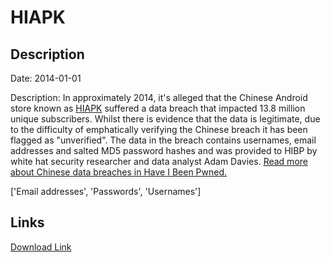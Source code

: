 # HIAPK

## Description

Date: 2014-01-01

Description:
In approximately 2014, it's alleged that the Chinese Android store known as <a href="http://hiapk.com/" target="_blank" rel="noopener">HIAPK</a> suffered a data breach that impacted 13.8 million unique subscribers. Whilst there is evidence that the data is legitimate, due to the difficulty of emphatically verifying the Chinese breach it has been flagged as &quot;unverified&quot;. The data in the breach contains usernames, email addresses and salted MD5 password hashes and was provided to HIBP by white hat security researcher and data analyst Adam Davies. <a href="https://www.troyhunt.com/handling-chinese-data-breaches-in-have-i-been-pwned/" target="_blank" rel="noopener">Read more about Chinese data breaches in Have I Been Pwned.</a>


['Email addresses', 'Passwords', 'Usernames']

## Links

[Download Link](https://link-to.net/1229997/183.65875658326803/dynamic/?r=aHR0cHM6Ly93d3cubWVkaWFmaXJlLmNvbS92aWV3L0c1bTY2MjdMbWtjZnlBTC9oaWFway5jb20vZmlsZQ==)